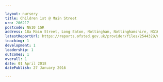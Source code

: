 ```yaml
---

layout: nursery
title: Children 1st @ Main Street
urn: 206217
postcode: NG10 1GR
address: 18a Main Street, Long Eaton, Nottingham, Nottinghamshire, NG10 1GR
latestReportUrl: https://reports.ofsted.gov.uk/provider/files/2544329/urn/206217.pdf
teaching: 1
development: 1
leadership: 1
outcomes: 1
overall: 1
date: 01 April 2018 
datePublish: 27 January 2016

---
```

